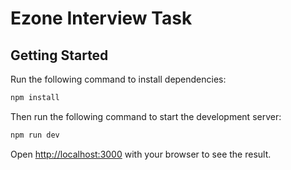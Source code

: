 # Ezone Interview Task

## Getting Started

Run the following command to install dependencies:

```bash
npm install
```

Then run the following command to start the development server:

```bash
npm run dev
```

Open [http://localhost:3000](http://localhost:3000) with your browser to see the result.
